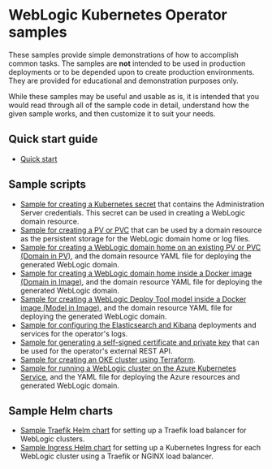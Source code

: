 # WebLogic Kubernetes Operator samples

These samples provide simple demonstrations of how to accomplish common tasks.
The samples are **not** intended to be used in production deployments or to be depended upon to
create production environments.  They are provided for educational and demonstration purposes only.

While these samples may be useful and usable as is, it is intended that you would read through all of the sample code in detail, understand how the given sample works, and then customize it to suit your needs.  

## Quick start guide
* [Quick start](https://oracle.github.io/weblogic-kubernetes-operator/quickstart/)

## Sample scripts

* [Sample for creating a Kubernetes secret](scripts/create-weblogic-domain-credentials/README.md) that contains the Administration Server credentials. This secret can be used in creating a WebLogic domain resource.
* [Sample for creating a PV or PVC](scripts/create-weblogic-domain-pv-pvc/README.md) that can be used by a domain resource as the persistent storage for the WebLogic domain home or log files.
* [Sample for creating a WebLogic domain home on an existing PV or PVC (Domain in PV)](https://oracle.github.io/weblogic-kubernetes-operator/samples/domains/domain-home-on-pv/), and the domain resource YAML file for deploying the generated WebLogic domain.
* [Sample for creating a WebLogic domain home inside a Docker image (Domain in Image)](https://oracle.github.io/weblogic-kubernetes-operator/samples/domains/domain-home-in-image/), and the domain resource YAML file for deploying the generated WebLogic domain.
* [Sample for creating a WebLogic Deploy Tool model inside a Docker image (Model in Image)](https://oracle.github.io/weblogic-kubernetes-operator/samples/domains/model-in-image/), and the domain resource YAML file for deploying the generated WebLogic domain.
* [Sample for configuring the Elasticsearch and Kibana](scripts/elasticsearch-and-kibana/README.md) deployments and services for the operator's logs.
* [Sample for generating a self-signed certificate and private key](scripts/rest/README.md) that can be used for the operator's external REST API.
* [Sample for creating an OKE cluster using Terraform](scripts/terraform/README.md).
* [Sample for running a WebLogic cluster on the Azure Kubernetes Service](scripts/create-weblogic-domain-on-azure-kubernetes-service/README.md), and the YAML file for deploying the Azure resources and generated WebLogic domain.

## Sample Helm charts

* [Sample Traefik Helm chart](charts/traefik/README.md) for setting up a Traefik load balancer for WebLogic clusters.
* [Sample Ingress Helm chart](charts/ingress-per-domain/README.md) for setting up a Kubernetes Ingress for each WebLogic cluster using a Traefik or NGINX load balancer.
